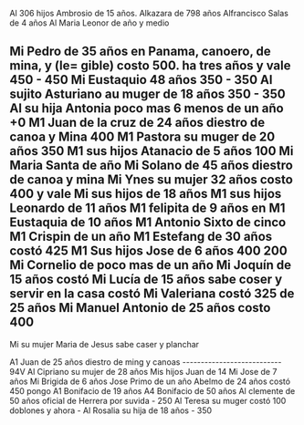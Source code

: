 Al 306 hijos Ambrosio de 15 años.
Alkazara de 798 años
Alfrancisco Salas de 4 años
Al Maria Leonor de año y medio

Mi Pedro de 35 años en Panama, canoero, de mina, y (le= gible) costo 500. ha tres años y vale 450 - 450 Mi Eustaquio 48 años 350 - 350 Al sujito Asturiano au muger de 18 años 350 - 350
Al su hija Antonia poco mas 6 menos de un año +0
M1 Juan de la cruz de 24 años diestro de canoa y Mina 400
M1 Pastora su muger de 20 años 350
M1 sus hijos Atanacio de 5 años 100
Mi Maria Santa de año
Mi Solano de 45 años diestro de canoa y mina
Mi Ynes su mujer 32 años costo 400 y vale
Mi sus hijos de 18 años
M1 sus hijos Leonardo de 11 años
M1 felipita de 9 años en
M1 Eustaquia de 10 años
M1 Antonio Sixto de cinco
M1 Crispin de un año
M1 Estefang de 30 años costó 425
M1 Sus hijos Jose de 6 años
400 200
Mi Cornelio de poco mas de un año
Mi Joquín de 15 años costó
Mi Lucía de 15 años sabe coser y servir en la casa costó
Mi Valeriana costó 325 de 25 años
Mi Manuel Antonio de 25 años costo 400
---------------------------
Mi su mujer Maria de Jesus sabe caser y planchar

A1 Juan de 25 años diestro de ming y canoas
--------------------------- 94V
Al Cipriano su mujer de 28 años
Mis hijos Juan de 14
Mi Jose de 7 años
Mi Brigida de 6 años
Jose Primo de un año
Abelmo de 24 años costó 450 pongo
A1 Bonifacio de 19 años
A4 Bonifacio de 50 años
Al clemente de 50 años oficial de Herrera por suvida - 250
Al Teresa su muger costó 100 doblones y ahora -
Al Rosalia su hija de 18 años - 350